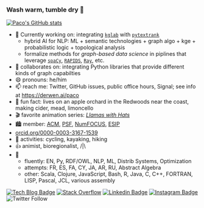 ### Wash warm, tumble dry 👋

[![Paco's GitHub stats](https://github-readme-stats.vercel.app/api?username=ceteri)](https://github.com/anuraghazra/github-readme-stats)

- 🔭 Currently working on: integrating [`kglab`](https://github.com/DerwenAI/kglab) with [`pytextrank`](https://github.com/DerwenAI/pytextrank)
  - hybrid AI for NLP: ML + semantic technologies + graph algo + kge + probabilistic logic + topological analysis
  - formalize methods for *graph-based data science* in piplines that leverage [`spaCy`](https://spacy.io/), [`RAPIDS`](https://rapids.ai/), [`Ray`](https://ray.io/), etc.
- 🙌 collaborates on: integrating Python libraries that provide different kinds of graph capabilties
- 😄 pronouns: he/him
- 📫 reach me: Twitter, GitHub issues, public office hours, Signal; see info at <https://derwen.ai/paco>
- 🌳 fun fact: lives on an apple orchard in the Redwoods near the coast, making cider, mead, limoncello
- 🎬 favorite animation series: [*Llamas with Hats*](https://youtu.be/jJOwdrTA8Gw)
- :cityscape: member: [ACM](https://member.acm.org/~paconathan), [PSF](https://www.python.org/users/pacoid/), [NumFOCUS](https://numfocus.org/), [ESIP](https://www.esipfed.org/)
- [orcid.org/0000-0003-3167-1539](https://orcid.org/0000-0003-3167-1539)
- 🚴 activities: cycling, kayaking, hiking
- 👍 animist, bioregionalist, /|\
- 💬
  - fluently: EN, Py, RDF/OWL, NLP, ML, Distrib Systems, Optimization
  - attempts: FR, ES, FA, CY, JA, AR, RU, Abstract Algebra
  - other: Scala, Clojure, JavaScript, Bash, R, Java, C, C++, FORTRAN, LISP, Pascal, JCL, various assembly

[![Tech Blog Badge](http://img.shields.io/badge/-Tech%20blog-black?style=flat-square&logo=github&link=https://pacoid.medium.com/)](https://pacoid.medium.com/)
[![Stack Overflow](https://img.shields.io/badge/Stack%20Overflow-FE7A16?style=flat-square&logo=Stack%20Overflow&logoColor=white&link=https://stackoverflow.com/users/story/1698443)](https://stackoverflow.com/users/story/1698443)
[![Linkedin Badge](https://img.shields.io/badge/-LinkedIn-blue?style=flat-square&logo=Linkedin&logoColor=white&link=https://www.linkedin.com/in/ceteri/)](https://www.linkedin.com/in/ceteri/)
[![Instagram Badge](https://img.shields.io/badge/-Instagram-7E4798?style=flat-square&logo=instagram&logoColor=white&link=https://www.instagram.com/pacoid/)](https://www.instagram.com/pacoid/)
![Twitter Follow](https://img.shields.io/twitter/follow/pacoid?style=social)
